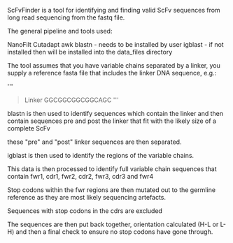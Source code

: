 ScFvFinder is a tool for identifying and finding valid ScFv sequences from long read sequencing from the fastq file.

The general pipeline and tools used:

NanoFilt
Cutadapt
awk
blastn - needs to be installed by user
igblast - if not installed then will be installed into the data_files directory


The tool assumes that you have variable chains separated by a linker, you supply a reference fasta file that includes the linker DNA sequence, e.g.:

'''
>Linker
GGCGGCGGCGGCAGC
'''

blastn is then used to identify sequences which contain the linker and then contain sequences pre and post the linker that fit with the likely size of a complete ScFv

these "pre" and "post" linker sequences are then separated.

igblast is then used to identify the regions of the variable chains.

This data is then processed to identify full variable chain sequences that contain fwr1, cdr1, fwr2, cdr2, fwr3, cdr3 and fwr4

Stop codons within the fwr regions are then mutated out to the germline reference as they are most likely sequencing artefacts.

Sequences with stop codons in the cdrs are excluded

The sequences are then put back together, orientation calculated (H-L or L-H) and then a final check to ensure no stop codons have gone through.

